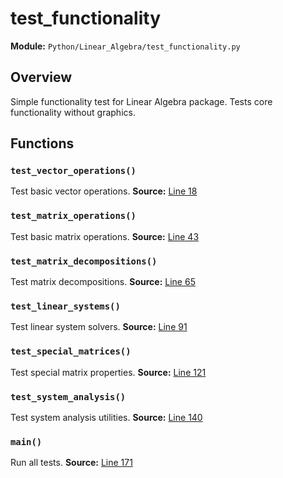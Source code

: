 # test_functionality
**Module:** `Python/Linear_Algebra/test_functionality.py`
## Overview
Simple functionality test for Linear Algebra package.
Tests core functionality without graphics.
## Functions
### `test_vector_operations()`
Test basic vector operations.
**Source:** [Line 18](Python/Linear_Algebra/test_functionality.py#L18)
### `test_matrix_operations()`
Test basic matrix operations.
**Source:** [Line 43](Python/Linear_Algebra/test_functionality.py#L43)
### `test_matrix_decompositions()`
Test matrix decompositions.
**Source:** [Line 65](Python/Linear_Algebra/test_functionality.py#L65)
### `test_linear_systems()`
Test linear system solvers.
**Source:** [Line 91](Python/Linear_Algebra/test_functionality.py#L91)
### `test_special_matrices()`
Test special matrix properties.
**Source:** [Line 121](Python/Linear_Algebra/test_functionality.py#L121)
### `test_system_analysis()`
Test system analysis utilities.
**Source:** [Line 140](Python/Linear_Algebra/test_functionality.py#L140)
### `main()`
Run all tests.
**Source:** [Line 171](Python/Linear_Algebra/test_functionality.py#L171)